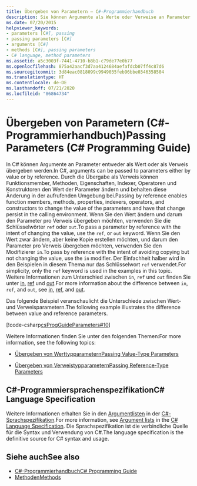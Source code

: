 ```yaml
---
title: Übergeben von Parametern – C#-Programmierhandbuch
description: Sie können Argumente als Werte oder Verweise an Parameter in C# übergeben. Änderungen, die als Verweise an Argumente übergeben werden, bleiben erhalten. Verwenden Sie „ref“ oder „out“, um Argumente als Verweise zu übergeben.
ms.date: 07/20/2015
helpviewer_keywords:
- parameters [C#], passing
- passing parameters [C#]
- arguments [C#]
- methods [C#], passing parameters
- C# language, method parameters
ms.assetid: a5c3003f-7441-4710-b8b1-c79de77e0b77
ms.openlocfilehash: 875a42aacf3d7aa4124684aefafdcb07ff4c87d6
ms.sourcegitcommit: 3d84eac0818099c9949035feb96bbe0346358504
ms.translationtype: HT
ms.contentlocale: de-DE
ms.lasthandoff: 07/21/2020
ms.locfileid: "86864734"
---
```

# <a name="passing-parameters-c-programming-guide"></a><span data-ttu-id="ed4bf-105">Übergeben von Parametern (C#-Programmierhandbuch)</span><span class="sxs-lookup"><span data-stu-id="ed4bf-105">Passing Parameters (C# Programming Guide)</span></span>
<span data-ttu-id="ed4bf-106">In C# können Argumente an Parameter entweder als Wert oder als Verweis übergeben werden.</span><span class="sxs-lookup"><span data-stu-id="ed4bf-106">In C#, arguments can be passed to parameters either by value or by reference.</span></span> <span data-ttu-id="ed4bf-107">Durch die Übergabe als Verweis können Funktionsmember, Methoden, Eigenschaften, Indexer, Operatoren und Konstruktoren den Wert der Parameter ändern und behalten diese Änderung in der aufrufenden Umgebung bei.</span><span class="sxs-lookup"><span data-stu-id="ed4bf-107">Passing by reference enables function members, methods, properties, indexers, operators, and constructors to change the value of the parameters and have that change persist in the calling environment.</span></span> <span data-ttu-id="ed4bf-108">Wenn Sie den Wert ändern und darum den Parameter pro Verweis übergeben möchten, verwenden Sie die Schlüsselwörter `ref` oder `out`.</span><span class="sxs-lookup"><span data-stu-id="ed4bf-108">To pass a parameter by reference with the intent of changing the value, use the `ref`, or `out` keyword.</span></span> <span data-ttu-id="ed4bf-109">Wenn Sie den Wert zwar ändern, aber keine Kopie erstellen möchten, und darum den Parameter pro Verweis übergeben möchten, verwenden Sie den Modifizierer `in`.</span><span class="sxs-lookup"><span data-stu-id="ed4bf-109">To pass by reference with the intent of avoiding copying but not changing the value, use the `in` modifier.</span></span> <span data-ttu-id="ed4bf-110">Der Einfachheit halber wird in den Beispielen in diesem Thema nur das Schlüsselwort `ref` verwendet.</span><span class="sxs-lookup"><span data-stu-id="ed4bf-110">For simplicity, only the `ref` keyword is used in the examples in this topic.</span></span> <span data-ttu-id="ed4bf-111">Weitere Informationen zum Unterschied zwischen `in`, `ref` und `out` finden Sie unter [in](../../language-reference/keywords/in-parameter-modifier.md), [ref](../../language-reference/keywords/ref.md) und [out](../../language-reference/keywords/out-parameter-modifier.md).</span><span class="sxs-lookup"><span data-stu-id="ed4bf-111">For more information about the difference between `in`, `ref`, and `out`, see [in](../../language-reference/keywords/in-parameter-modifier.md), [ref](../../language-reference/keywords/ref.md), and [out](../../language-reference/keywords/out-parameter-modifier.md).</span></span>  
  
 <span data-ttu-id="ed4bf-112">Das folgende Beispiel veranschaulicht die Unterschiede zwischen Wert- und Verweisparametern.</span><span class="sxs-lookup"><span data-stu-id="ed4bf-112">The following example illustrates the difference between value and reference parameters.</span></span>  
  
 [!code-csharp[csProgGuideParameters#10](~/samples/snippets/csharp/VS_Snippets_VBCSharp/csProgGuideParameters/CS/Parameters.cs#10)]  
  
 <span data-ttu-id="ed4bf-113">Weitere Informationen finden Sie unter den folgenden Themen:</span><span class="sxs-lookup"><span data-stu-id="ed4bf-113">For more information, see the following topics:</span></span>  
  
- [<span data-ttu-id="ed4bf-114">Übergeben von Werttypparametern</span><span class="sxs-lookup"><span data-stu-id="ed4bf-114">Passing Value-Type Parameters</span></span>](./passing-value-type-parameters.md)  
  
- [<span data-ttu-id="ed4bf-115">Übergeben von Verweistypparametern</span><span class="sxs-lookup"><span data-stu-id="ed4bf-115">Passing Reference-Type Parameters</span></span>](./passing-reference-type-parameters.md)  
  
## <a name="c-language-specification"></a><span data-ttu-id="ed4bf-116">C#-Programmiersprachenspezifikation</span><span class="sxs-lookup"><span data-stu-id="ed4bf-116">C# Language Specification</span></span>  

<span data-ttu-id="ed4bf-117">Weitere Informationen erhalten Sie in den [Argumentlisten](~/_csharplang/spec/expressions.md#argument-lists) in der [C#-Sprachspezifikation](/dotnet/csharp/language-reference/language-specification/introduction).</span><span class="sxs-lookup"><span data-stu-id="ed4bf-117">For more information, see [Argument lists](~/_csharplang/spec/expressions.md#argument-lists) in the [C# Language Specification](/dotnet/csharp/language-reference/language-specification/introduction).</span></span> <span data-ttu-id="ed4bf-118">Die Sprachspezifikation ist die verbindliche Quelle für die Syntax und Verwendung von C#.</span><span class="sxs-lookup"><span data-stu-id="ed4bf-118">The language specification is the definitive source for C# syntax and usage.</span></span>
  
## <a name="see-also"></a><span data-ttu-id="ed4bf-119">Siehe auch</span><span class="sxs-lookup"><span data-stu-id="ed4bf-119">See also</span></span>

- [<span data-ttu-id="ed4bf-120">C#-Programmierhandbuch</span><span class="sxs-lookup"><span data-stu-id="ed4bf-120">C# Programming Guide</span></span>](../index.md)
- [<span data-ttu-id="ed4bf-121">Methoden</span><span class="sxs-lookup"><span data-stu-id="ed4bf-121">Methods</span></span>](./methods.md)
